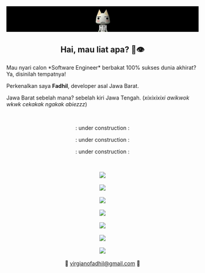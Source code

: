 <div align="center">
  <img src="banner_github_1.png">
</div>
<h2 align="center">
  <strong>Hai, mau liat apa? 👋👁️</strong>
</h2>
Mau nyari calon *Software Engineer* berbakat 100% sukses dunia akhirat? Ya, disinilah tempatnya!

Perkenalkan saya **Fadhil**, developer asal Jawa Barat.

Jawa Barat sebelah mana? sebelah kiri Jawa Tengah. (*xixixixixi awikwok wkwk cekakak ngakak abiezzz*)


<br>
<p align="center">: under construction :</p>
<p align="center">: under construction :</p>
<p align="center">: under construction :</p>
<br>

<!--[![Anurag's GitHub stats](https://github-readme-stats.vercel.app/api?username=fadhil3310)](https://github.com/anuraghazra/github-readme-stats)-->


<p align="center">
  <a href="https://skillicons.dev">
    <img src="https://skillicons.dev/icons?i=md,md,md,md,md,md,md,md,md,md,md,md,md&perline=14" />
  </a>
</p>

<p align="center">
  <a href="https://skillicons.dev">
    <img src="https://skillicons.dev/icons?i=md,md,md,md,md,cs,kotlin,cpp,md,md,md,md,md&perline=14" />
  </a>
</p>

<p align="center">
  <a href="https://skillicons.dev">
    <img src="https://skillicons.dev/icons?i=md,md,md,md,go,baba,baba,baba,js,md,md,md,md&perline=14" />
  </a>
</p>

<p align="center">
  <a href="https://skillicons.dev">
    <img src="https://skillicons.dev/icons?i=md,md,md,md,tailwind,baba,github,baba,react,md,md,md,md&perline=14" />
  </a>
</p>

<p align="center">
  <a href="https://skillicons.dev">
    <img src="https://skillicons.dev/icons?i=md,md,md,md,supabase,baba,baba,baba,vue,md,md,md,md&perline=14" />
  </a>
</p>

<p align="center">
  <a href="https://skillicons.dev">
    <img src="https://skillicons.dev/icons?i=md,md,md,md,md,mongodb,c,rust,md,md,md,md,md&perline=14" />
  </a>
</p>

<p align="center">
  <a href="https://skillicons.dev">
    <img src="https://skillicons.dev/icons?i=md,md,md,md,md,md,md,md,md,md,md,md,md&perline=14" />
  </a>
</p>


<!--<p align="center">
  <a href="https://skillicons.dev">
    <img src="https://skillicons.dev/icons?i=md,md,md,md,md,md,md,md,md,md,md,md,md&perline=14" />
  </a>
</p>

<p align="center">
  <a href="https://skillicons.dev">
    <img src="https://skillicons.dev/icons?i=ba,ba,ba,ba,ba,cs,kotlin,cpp,ba,ba,ba,ba,ba&perline=14" />
  </a>
</p>

<p align="center">
  <a href="https://skillicons.dev">
    <img src="https://skillicons.dev/icons?i=ba,ba,ba,ba,go,baba,baba,baba,js,ba,ba,ba,ba&perline=14" />
  </a>
</p>

<p align="center">
  <a href="https://skillicons.dev">
    <img src="https://skillicons.dev/icons?i=ba,ba,ba,ba,tailwind,baba,github,baba,react,ba,ba,ba,ba&perline=14" />
  </a>
</p>

<p align="center">
  <a href="https://skillicons.dev">
    <img src="https://skillicons.dev/icons?i=ba,ba,ba,ba,supabase,baba,baba,baba,vue,ba,ba,ba,ba&perline=14" />
  </a>
</p>

<p align="center">
  <a href="https://skillicons.dev">
    <img src="https://skillicons.dev/icons?i=ba,ba,ba,ba,md,mongodb,c,rust,md,ba,ba,ba,ba&perline=14" />
  </a>
</p>

<p align="center">
  <a href="https://skillicons.dev">
    <img src="https://skillicons.dev/icons?i=md,md,md,md,md,md,md,md,md,md,md,md,md&perline=14" />
  </a>
</p>-->

<!--
**fadhil3310/fadhil3310** is a ✨ _special_ ✨ repository because its `README.md` (this file) appears on your GitHub profile.

Here are some ideas to get you started:

- 🔭 I’m currently working on ...
- 🌱 I’m currently learning ...
- 👯 I’m looking to collaborate on ...
- 🤔 I’m looking for help with ...
- 💬 Ask me about ...
- 📫 How to reach me: ...
- 😄 Pronouns: ...
- ⚡ Fun fact: ...
-->


<p align="center">
📩 <a href="mailto:virgianofadhil@gmail.com">virgianofadhil@gmail.com</a> 📩
</p>
